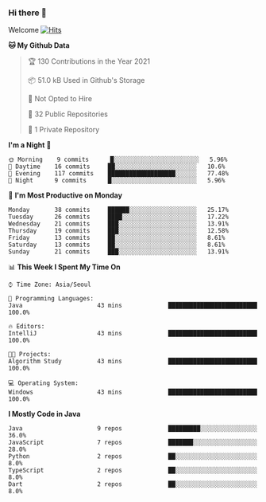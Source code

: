 ### Hi there 👋 

Welcome [![Hits](https://hits.seeyoufarm.com/api/count/incr/badge.svg?url=https%3A%2F%2Fgithub.com%2Fharry4455&count_bg=%2379C83D&title_bg=%23555555&icon=&icon_color=%23E7E7E7&title=hits&edge_flat=false)](https://hits.seeyoufarm.com)


<!--
**harry4455/harry4455** is a ✨ _special_ ✨ repository because its `README.md` (this file) appears on your GitHub profile.

Here are some ideas to get you started:

- 🔭 I’m currently working on ...
- 🌱 I’m currently learning ...
- 👯 I’m looking to collaborate on ...
- 🤔 I’m looking for help with ...
- 💬 Ask me about ...
- 📫 How to reach me: ...
- 😄 Pronouns: ...
- ⚡ Fun fact: ...
-->

<!--START_SECTION:waka-->
**🐱 My Github Data** 

> 🏆 130 Contributions in the Year 2021
 > 
> 📦 51.0 kB Used in Github's Storage 
 > 
> 🚫 Not Opted to Hire
 > 
> 📜 32 Public Repositories 
 > 
> 🔑 1 Private Repository 
 > 
**I'm a Night 🦉** 

```text
🌞 Morning    9 commits      █░░░░░░░░░░░░░░░░░░░░░░░░   5.96% 
🌆 Daytime    16 commits     ██░░░░░░░░░░░░░░░░░░░░░░░   10.6% 
🌃 Evening    117 commits    ███████████████████░░░░░░   77.48% 
🌙 Night      9 commits      █░░░░░░░░░░░░░░░░░░░░░░░░   5.96%

```
📅 **I'm Most Productive on Monday** 

```text
Monday       38 commits     ██████░░░░░░░░░░░░░░░░░░░   25.17% 
Tuesday      26 commits     ████░░░░░░░░░░░░░░░░░░░░░   17.22% 
Wednesday    21 commits     ███░░░░░░░░░░░░░░░░░░░░░░   13.91% 
Thursday     19 commits     ███░░░░░░░░░░░░░░░░░░░░░░   12.58% 
Friday       13 commits     ██░░░░░░░░░░░░░░░░░░░░░░░   8.61% 
Saturday     13 commits     ██░░░░░░░░░░░░░░░░░░░░░░░   8.61% 
Sunday       21 commits     ███░░░░░░░░░░░░░░░░░░░░░░   13.91%

```


📊 **This Week I Spent My Time On** 

```text
⌚︎ Time Zone: Asia/Seoul

💬 Programming Languages: 
Java                     43 mins             █████████████████████████   100.0%

🔥 Editors: 
IntelliJ                 43 mins             █████████████████████████   100.0%

🐱‍💻 Projects: 
Algorithm Study          43 mins             █████████████████████████   100.0%

💻 Operating System: 
Windows                  43 mins             █████████████████████████   100.0%

```

**I Mostly Code in Java** 

```text
Java                     9 repos             █████████░░░░░░░░░░░░░░░░   36.0% 
JavaScript               7 repos             ███████░░░░░░░░░░░░░░░░░░   28.0% 
Python                   2 repos             ██░░░░░░░░░░░░░░░░░░░░░░░   8.0% 
TypeScript               2 repos             ██░░░░░░░░░░░░░░░░░░░░░░░   8.0% 
Dart                     2 repos             ██░░░░░░░░░░░░░░░░░░░░░░░   8.0%

```



<!--END_SECTION:waka-->
